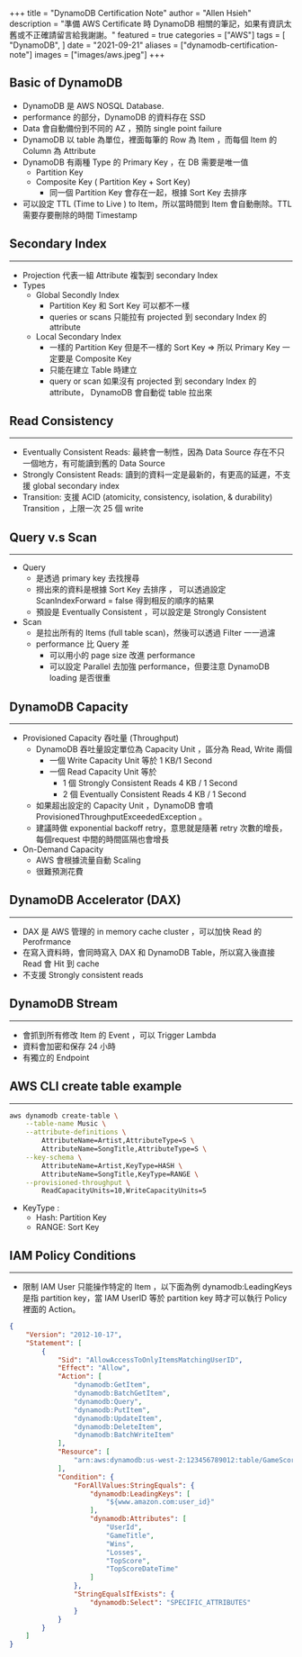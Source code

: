 +++
title = "DynamoDB Certification Note"
author = "Allen Hsieh"
description = "準備 AWS Certificate 時 DynamoDB 相關的筆記，如果有資訊太舊或不正確請留言給我謝謝。"
featured = true
categories = ["AWS"]
tags = [
    "DynamoDB",
]
date = "2021-09-21"
aliases = ["dynamodb-certification-note"]
images = ["images/aws.jpeg"]
+++

## Basic of DynamoDB
- DynamoDB 是 AWS NOSQL Database.
- performance 的部分，DynamoDB 的資料存在 SSD
- Data 會自動備份到不同的 AZ ，預防 single point failure
- DynamoDB 以 table 為單位，裡面每筆的 Row 為 Item ，而每個 Item 的 Column 為 Attribute
- DynamoDB 有兩種 Type 的 Primary Key ，在 DB 需要是唯一值
    - Partition Key
    - Composite Key ( Partition Key + Sort Key)
        - 同一個  Partition Key 會存在一起，根據 Sort Key 去排序
- 可以設定 TTL (Time to Live ) to Item，所以當時間到 Item 會自動刪除。TTL 需要存要刪除的時間 Timestamp

## Secondary Index
---
- Projection 代表一組 Attribute 複製到 secondary Index
- Types
    - Global Secondly Index
        - Partition Key 和 Sort Key 可以都不一樣
        - queries or scans 只能拉有 projected 到  secondary Index 的 attribute
    - Local Secondary Index
        - 一樣的 Partition Key 但是不一樣的 Sort Key => 所以 Primary Key  一定要是 Composite Key
        - 只能在建立 Table 時建立
        - query or scan 如果沒有 projected 到  secondary Index 的 attribute， DynamoDB 會自動從 table 拉出來

## Read Consistency
---
- Eventually Consistent Reads: 最終會一制性，因為 Data Source 存在不只一個地方，有可能讀到舊的 Data Source
- Strongly Consistent Reads: 讀到的資料一定是最新的，有更高的延遲，不支援 global secondary index
- Transition: 支援 ACID (atomicity, consistency, isolation, & durability) Transition ，上限一次 25 個 write

## Query v.s Scan
---
- Query 
    - 是透過 primary key 去找搜尋
    - 撈出來的資料是根據 Sort Key 去排序 ， 可以透過設定 ScanIndexForward = false 得到相反的順序的結果
    - 預設是 Eventually Consistent ，可以設定是 Strongly Consistent
- Scan 
    - 是拉出所有的 Items (full table scan)，然後可以透過 Filter 一一過濾
    - performance 比 Query 差
        - 可以用小的 page size 改進 performance  
        - 可以設定 Parallel 去加強 performance，但要注意 DynamoDB loading 是否很重 

## DynamoDB Capacity  
---
- Provisioned Capacity 吞吐量 (Throughput)
    - DynamoDB 吞吐量設定單位為 Capacity Unit ，區分為 Read, Write 兩個
        - 一個 Write Capacity Unit 等於 1 KB/1 Second
        - 一個 Read Capacity Unit 等於
            -  1 個 Strongly Consistent Reads 4 KB / 1 Second
            -  2 個 Eventually Consistent Reads 4 KB / 1 Second
    -  如果超出設定的 Capacity Unit ，DynamoDB 會噴 ProvisionedThroughputExceededException 。
    -  建議時做 exponential backoff retry，意思就是隨著 retry 次數的增長，每個request 中間的時間區隔也會增長
-  On-Demand Capacity
    - AWS 會根據流量自動 Scaling 
    - 很難預測花費

## DynamoDB Accelerator (DAX)
---
- DAX 是 AWS 管理的 in memory cache cluster ，可以加快 Read 的 Perofrmance
- 在寫入資料時，會同時寫入 DAX 和 DynamoDB Table，所以寫入後直接 Read 會 Hit 到 cache
- 不支援 Strongly consistent reads 

## DynamoDB Stream
--- 
- 會抓到所有修改 Item 的 Event ，可以 Trigger Lambda
- 資料會加密和保存 24 小時
- 有獨立的 Endpoint

## AWS CLI create table example
---
```BASH
aws dynamodb create-table \
    --table-name Music \
    --attribute-definitions \
        AttributeName=Artist,AttributeType=S \
        AttributeName=SongTitle,AttributeType=S \
    --key-schema \
        AttributeName=Artist,KeyType=HASH \
        AttributeName=SongTitle,KeyType=RANGE \
    --provisioned-throughput \
        ReadCapacityUnits=10,WriteCapacityUnits=5
```
- KeyType :
    - Hash: Partition Key
    - RANGE:       Sort Key

##  IAM Policy Conditions
---
- 限制 IAM User 只能操作特定的 Item ，以下面為例 dynamodb:LeadingKeys 是指 partition key，當 IAM UserID 等於 partition key 時才可以執行 Policy 裡面的 Action。

```JSON
{
    "Version": "2012-10-17",
    "Statement": [
        {
            "Sid": "AllowAccessToOnlyItemsMatchingUserID",
            "Effect": "Allow",
            "Action": [
                "dynamodb:GetItem",
                "dynamodb:BatchGetItem",
                "dynamodb:Query",
                "dynamodb:PutItem",
                "dynamodb:UpdateItem",
                "dynamodb:DeleteItem",
                "dynamodb:BatchWriteItem"
            ],
            "Resource": [
                "arn:aws:dynamodb:us-west-2:123456789012:table/GameScores"
            ],
            "Condition": {
                "ForAllValues:StringEquals": {
                    "dynamodb:LeadingKeys": [
                        "${www.amazon.com:user_id}"
                    ],
                    "dynamodb:Attributes": [
                        "UserId",
                        "GameTitle",
                        "Wins",
                        "Losses",
                        "TopScore",
                        "TopScoreDateTime"
                    ]
                },
                "StringEqualsIfExists": {
                    "dynamodb:Select": "SPECIFIC_ATTRIBUTES"
                }
            }
        }
    ]
}
```
